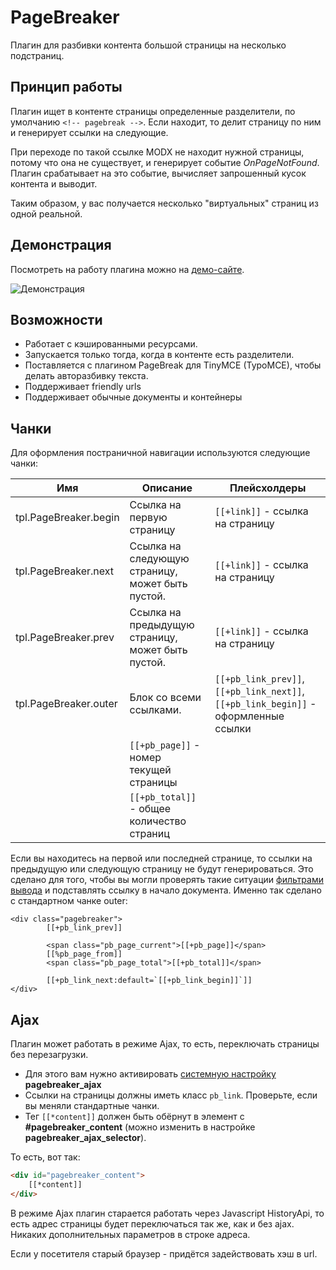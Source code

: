 # PageBreaker

Плагин для разбивки контента большой страницы на несколько подстраниц.

## Принцип работы

Плагин ищет в контенте страницы определенные разделители, по умолчанию `<!-- pagebreak -->`. Если находит, то делит страницу по ним и генерирует ссылки на следующие.

При переходе по такой ссылке MODX не находит нужной страницы, потому что она не существует, и генерирует событие *OnPageNotFound*.
Плагин срабатывает на это событие, вычисляет запрошенный кусок контента и выводит.

Таким образом, у вас получается несколько "виртуальных" страниц из одной реальной.

## Демонстрация

Посмотреть на работу плагина можно на [демо-сайте][1].

![Демонстрация](https://file.modx.pro/files/0/e/d/0ed53550272ad3c7d3860d18a0697762.png)

## Возможности

* Работает с кэшированными ресурсами.
* Запускается только тогда, когда в контенте есть разделители.
* Поставляется с плагином PageBreak для TinyMCE (TypoMCE), чтобы делать авторазбивку текста.
* Поддерживает friendly urls
* Поддерживает обычные документы и контейнеры

## Чанки

Для оформления постраничной навигации используются следующие чанки:

| Имя                   | Описание                                          | Плейсхолдеры                                                                        |
|-----------------------|---------------------------------------------------|-------------------------------------------------------------------------------------|
| tpl.PageBreaker.begin | Ссылка на первую страницу                         | `[[+link]]` - ссылка на страницу                                                    |
| tpl.PageBreaker.next  | Ссылка на следующую страницу, может быть пустой.  | `[[+link]]` - ссылка на страницу                                                    |
| tpl.PageBreaker.prev  | Ссылка на предыдущую страницу, может быть пустой. | `[[+link]]` - ссылка на страницу                                                    |
| tpl.PageBreaker.outer | Блок со всеми ссылками.                           | `[[+pb_link_prev]]`, `[[+pb_link_next]]`, `[[+pb_link_begin]]` - оформленные ссылки |
|                       | `[[+pb_page]]` - номер текущей страницы           |
|                       | `[[+pb_total]]` - общее количество страниц        |

Если вы находитесь на первой или последней странице, то ссылки на предыдущую или следующую страницу не будут генерироваться.
Это сделано для того, чтобы вы могли проверять такие ситуации [фильтрами вывода][2] и подставлять ссылку в начало документа.
Именно так сделано с стандартном чанке outer:

```modx
<div class="pagebreaker">
        [[+pb_link_prev]]

        <span class="pb_page_current">[[+pb_page]]</span>
        [[%pb_page_from]]
        <span class="pb_page_total">[[+pb_total]]</span>

        [[+pb_link_next:default=`[[+pb_link_begin]]`]]
</div>
```

## Ajax

Плагин может работать в режиме Ajax, то есть, переключать страницы без перезагрузки.

* Для этого вам нужно активировать [системную настройку][3] **pagebreaker_ajax**
* Ссылки на страницы должны иметь класс `pb_link`. Проверьте, если вы меняли стандартные чанки.
* Тег `[[*content]]` должен быть обёрнут в элемент с **#pagebreaker_content** (можно изменить в настройке **pagebreaker_ajax_selector**).

То есть, вот так:

```html
<div id="pagebreaker_content">
    [[*content]]
</div>
```

В режиме Ajax плагин старается работать через Javascript HistoryApi, то есть адрес страницы будет переключаться так же, как и без ajax.
Никаких дополнительных параметров в строке адреса.

Если у посетителя старый браузер - придётся задействовать хэш в url.

[1]: http://demo.modx.pro/pagebreaker
[2]: /system/01_Основы/02_Фильтры_ввода_и_вывода.md
[3]: /components/10_PageBreaker/02_Настройки.md
